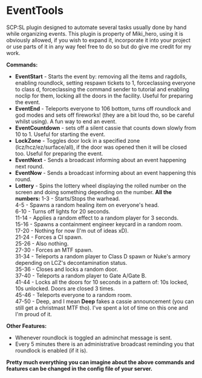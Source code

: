 # EventTools
SCP:SL plugin designed to automate several tasks usually done by hand while organizing events.
This plugin is property of Miki_hero, using it is obviously allowed, if you wish to expand it, incorporate it into your project or use parts of it in any way feel free to do so but do give me credit for my work.

**Commands:**  
- **EventStart** - Starts the event by: removing all the items and ragdolls, enabling roundlock, setting respawn tickets to 1, forceclassing everyone to class d, forceclassing the command sender to tutorial and enabling noclip for them, locking all the doors in the facility. Useful for preparing the event.  
- **EventEnd** - Teleports everyone to 106 bottom, turns off roundlock and god modes and sets off fireworks! (they are a bit loud tho, so be careful whilst using). A fun way to end an event.  
- **EventCountdown** - sets off a silent cassie that counts down slowly from 10 to 1. Useful for starting the event.  
- **LockZone** - Toggles door lock in a specified zone (lcz/hcz/ez/surface/all), if the door was opened then it will be closed too. Useful for preparing the event. 
- **EventNext** - Sends a broadcast informing about an event happening next round.  
- **EventNow** - Sends a broadcast informing about an event happening this round.  
- **Lottery** - Spins the lottery wheel displaying the rolled number on the screen and doing something depending on the number.
**All the numbers:**
1-3 - Starts/Stops the warhead.  
4-5 - Spawns a random healing item on everyone's head.  
6-10 - Turns off lights for 20 seconds.  
11-14 - Applies a random effect to a random player for 3 seconds.  
15-16 - Spawns a containment engineer keycard in a random room.  
17-20 - Nothing for now (I'm out of ideas xD).  
21-24 - Forces a CI spawn.  
25-26 - Also nothing.  
27-30 - Forces an MTF spawn.  
31-34 - Teleports a random player to Class D spawn or Nuke's armory depending on LCZ's decontamination status.  
35-36 - Closes and locks a random door.    
37-40 - Teleports a random player to Gate A/Gate B.  
41-44 - Locks all the doors for 10 seconds in a pattern of: 10s locked, 10s unlocked. Doors are closed 3 times.  
45-46 - Teleports everyone to a random room.  
47-50 - Deep, and I mean **Deep** fakes a cassie announcement (you can still get a christmast MTF tho). I've spent a lot of time on this one and I'm proud of it.  
  
**Other Features:**  
- Whenever roundlock is toggled an adminchat message is sent.  
- Every 5 minutes there is an administrative broadcast reminding you that roundlock is enabled (if it is).  
  
**Pretty much everything you can imagine about the above commands and features can be changed in the config file of your server.**

